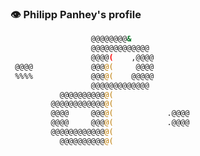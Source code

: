 ### 👁 Philipp Panhey\'s profile
```bash
                  @@@@@@@@&             
                  @@@@@@@@@@@@@         
                  @@@@(    ,@@@@        
 @@@@             @@@@(     @@@@        
 %%%%             @@@@(    @@@@@        
                  @@@@@@@@@@@@@         
           @@@@@@@@@@@(                 
         @@@@@@@@@@@@@(                 
         @@@@     @@@@(            .@@@@
         @@@@     @@@@(            .@@@@
         @@@@@@@@@@@@@(                 
           @@@@@@@@@@@(                 
```

<!--
**phpanhey/phpanhey** is a ✨ _special_ ✨ repository because its `README.md` (this file) appears on your GitHub profile.

Here are some ideas to get you started:

- 🔭 I’m currently working on ...
- 🌱 I’m currently learning ...
- 👯 I’m looking to collaborate on ...
- 🤔 I’m looking for help with ...
- 💬 Ask me about ...
- 📫 How to reach me: ...
- 😄 Pronouns: ...
- ⚡ Fun fact: ...
-->
